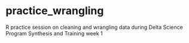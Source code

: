 # practice_wrangling
R practice session on cleaning and wrangling data during Delta Science Program Synthesis and Training week 1
